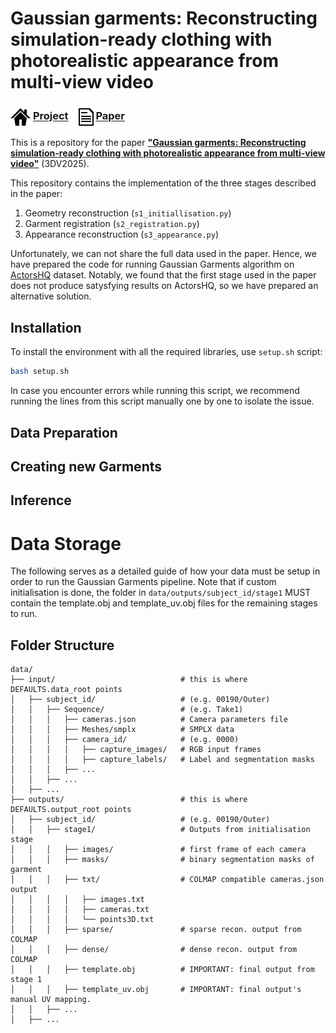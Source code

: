 # Gaussian garments: Reconstructing simulation-ready clothing with photorealistic appearance from multi-view video

### <img align=center src=./static/icons/project.png width='32'/> [Project](https://ribosome-rbx.github.io/Gaussian-Garments/) &ensp; <img align=center src=./static/icons/paper.png width='24'/> [Paper](https://arxiv.org/abs/2409.08189) &ensp;  

This is a repository for the paper [**"Gaussian garments: Reconstructing simulation-ready clothing with photorealistic appearance from multi-view video"**](https://ribosome-rbx.github.io/Gaussian-Garments/) (3DV2025).

This repository contains the implementation of the three stages described in the paper:
1. Geometry reconstruction (`s1_initiallisation.py`)
2. Garment registration (`s2_registration.py`)
3. Appearance reconstruction (`s3_appearance.py`)

Unfortunately, we can not share the full data used in the paper. Hence, we have prepared the code for running Gaussian Garments algorithm on [ActorsHQ](https://actors-hq.com/) dataset. Notably, we found that the first stage used in the paper does not produce satysfying results on ActorsHQ, so we have prepared an alternative solution.

## Installation
To install the environment with all the required libraries, use `setup.sh` script:
```bash
bash setup.sh
```
In case you encounter errors while running this script, we recommend running the lines from this script manually one by one to isolate the issue.

## Data Preparation


## Creating new Garments

## Inference

# Data Storage
The following serves as a detailed guide of how your data must be setup in order to run the Gaussian Garments pipeline. Note that if custom initialisation is done, the folder in `data/outputs/subject_id/stage1` MUST contain the template.obj and template_uv.obj files for the remaining stages to run.

## Folder Structure
```
data/
├── input/                            # this is where DEFAULTS.data_root points
│   ├── subject_id/                   # (e.g. 00190/Outer)
│   │   ├── Sequence/                 # (e.g. Take1)
│   │   │   ├── cameras.json          # Camera parameters file
│   │   │   ├── Meshes/smplx          # SMPLX data
│   │   │   ├── camera_id/            # (e.g. 0000)
│   │   │   │   ├── capture_images/   # RGB input frames
│   │   │   │   ├── capture_labels/   # Label and segmentation masks
│   │   │   ├── ...
│   │   ├── ...
│   ├── ...
├── outputs/                          # this is where DEFAULTS.output_root points
│   ├── subject_id/                   # (e.g. 00190/Outer)
│   │   ├── stage1/                   # Outputs from initialisation stage
│   │   │   ├── images/               # first frame of each camera
│   │   │   ├── masks/                # binary segmentation masks of garment
│   │   │   ├── txt/                  # COLMAP compatible cameras.json output
│   │   │   │   ├── images.txt        
│   │   │   │   ├── cameras.txt       
│   │   │   │   └── points3D.txt      
│   │   │   ├── sparse/               # sparse recon. output from COLMAP
│   │   │   ├── dense/                # dense recon. output from COLMAP
│   │   │   ├── template.obj          # IMPORTANT: final output from stage 1
│   │   │   ├── template_uv.obj       # IMPORTANT: final output's manual UV mapping.
│   │   ├── ...
│   ├── ...
```